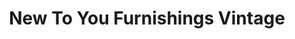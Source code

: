---
title: "New To You Furnishings Vintage"
url: /hull/new-to-you-furnishings-vintage/
shop: Antiquitäten
---